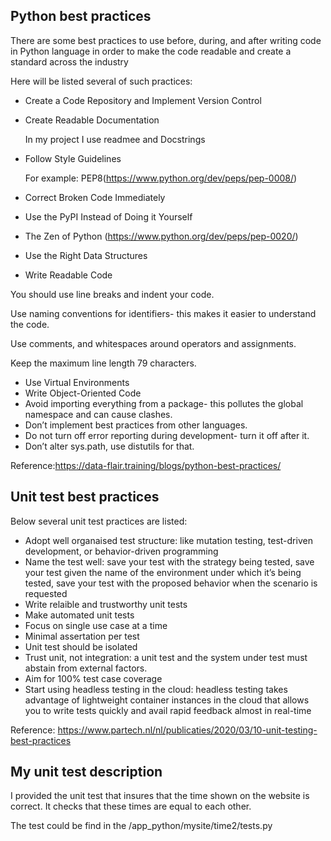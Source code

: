 ## Python best practices

There are some best practices to use before, during, and after writing code in Python language in order to make the code readable and create a standard across the industry

Here will be listed several of such practices:
* Create a Code Repository and Implement Version Control
* Create Readable Documentation

  In my project I use readmee and Docstrings

* Follow Style Guidelines

  For example: PEP8(https://www.python.org/dev/peps/pep-0008/)

*  Correct Broken Code Immediately
*  Use the PyPI Instead of Doing it Yourself
*  The Zen of Python (https://www.python.org/dev/peps/pep-0020/)
*  Use the Right Data Structures
*  Write Readable Code
  
  You should use line breaks and indent your code.
  
  Use naming conventions for identifiers- this makes it easier to understand the code.
  
  Use comments, and whitespaces around operators and assignments.
  
  Keep the maximum line length 79 characters.

*   Use Virtual Environments
*   Write Object-Oriented Code
*   Avoid importing everything from a package- this pollutes the global namespace and can cause clashes.
*   Don’t implement best practices from other languages.
*   Do not turn off error reporting during development- turn it off after it.
*   Don’t alter sys.path, use distutils for that.


Reference:https://data-flair.training/blogs/python-best-practices/


## Unit test best practices 

Below several unit test practices are listed:
* Adopt well organaised test structure: like mutation testing, test-driven development, or behavior-driven programming
* Name the test well: save your test with the strategy being tested, save your test given the name of the environment under which it’s being tested, save your test with the proposed behavior when the scenario is requested
* Write relaible and trustworthy unit tests
* Make automated unit tests
* Focus on single use case at a time
* Minimal assertation per test
* Unit test should be isolated
* Trust unit, not integration: a unit test and the system under test must abstain from external factors.
* Aim for 100% test case coverage
* Start using headless testing in the cloud: headless testing takes advantage of lightweight container instances in the cloud that allows you to write tests quickly and avail rapid feedback almost in real-time

Reference: https://www.partech.nl/nl/publicaties/2020/03/10-unit-testing-best-practices

## My unit test description

I provided the unit test that insures that the time shown on the website is correct. It checks that these times are equal to each other.

The test could be find in the /app_python/mysite/time2/tests.py

